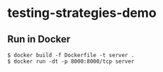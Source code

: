 # testing-strategies-demo

## Run in Docker

```
$ docker build -f Dockerfile -t server .
$ docker run -dt -p 8000:8000/tcp server
```